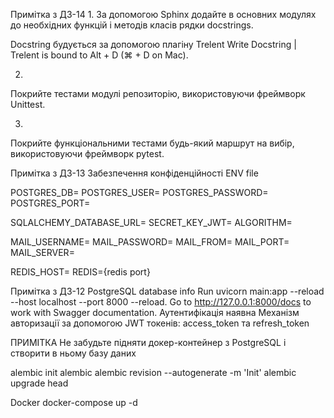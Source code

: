 
Примітка з ДЗ-14
1.
За допомогою Sphinx додайте в основних модулях до необхідних функцій і методів класів рядки docstrings.

Docstring будується за допомогою плагіну Trelent
Write Docstring | Trelent is bound to Alt + D (⌘ + D on Mac).

2.
Покрийте тестами модулі репозиторію, використовуючи фреймворк Unittest. 

3.
Покрийте функціональними тестами будь-який маршрут на вибір, використовуючи фреймворк pytest.



Примітка з ДЗ-13
Забезпечення конфіденційності
ENV file

POSTGRES_DB=
POSTGRES_USER=
POSTGRES_PASSWORD=
POSTGRES_PORT=

SQLALCHEMY_DATABASE_URL=
SECRET_KEY_JWT=
ALGORITHM=

MAIL_USERNAME=
MAIL_PASSWORD=
MAIL_FROM=
MAIL_PORT=
MAIL_SERVER=

REDIS_HOST=
REDIS={redis port}


Примітка з ДЗ-12
    PostgreSQL database info
    Run uvicorn main:app --reload --host localhost --port 8000 --reload.
    Go to http://127.0.0.1:8000/docs to work with Swagger documentation.
    Аутентифікація наявна 
    Механізм авторизації за допомогою  JWT токенів: access_token та refresh_token

ПРИМІТКА Не забудьте підняти докер-контейнер з PostgreSQL і створити в ньому базу даних

alembic init alembic alembic revision --autogenerate -m 'Init' alembic upgrade head

Docker docker-compose up -d